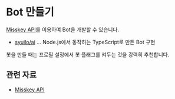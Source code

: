 # Bot 만들기

[Misskey API](/docs/for-developers/api/)를 이용하여 Bot을 개발할 수 있습니다.

- [syuilo/ai](https://github.com/syuilo/ai) ... Node.js에서 동작하는 TypeScript로 만든 Bot 구현

봇을 만들 때는 프로필 설정에서 봇 플래그를 켜두는 것을 강력히 추천합니다.

## 관련 자료

- [Misskey API](/docs/for-developers/api/)

<MkIndex />
